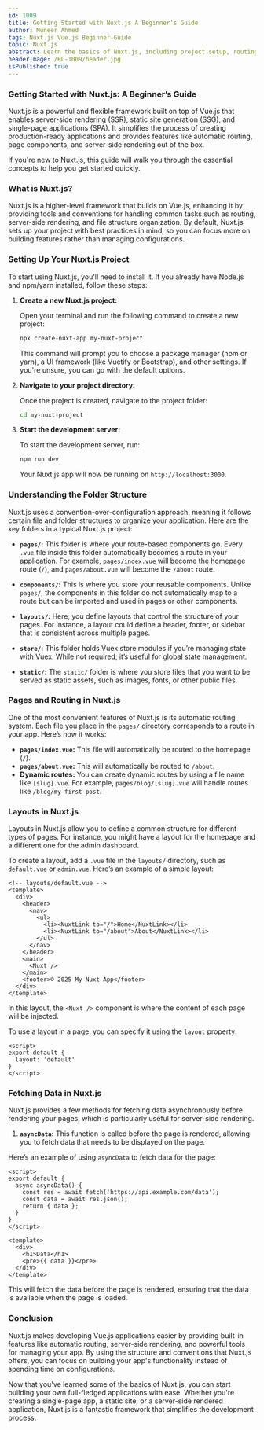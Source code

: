 ```yaml
---
id: 1009
title: Getting Started with Nuxt.js A Beginner’s Guide
author: Muneer Ahmed
tags: Nuxt.js Vue.js Beginner-Guide
topic: Nuxt.js
abstract: Learn the basics of Nuxt.js, including project setup, routing, layouts, and data fetching, to kickstart your journey with this powerful Vue.js framework.
headerImage: /BL-1009/header.jpg
isPublished: true
---
```


### **Getting Started with Nuxt.js: A Beginner’s Guide**

Nuxt.js is a powerful and flexible framework built on top of Vue.js that enables server-side rendering (SSR), static site generation (SSG), and single-page applications (SPA). It simplifies the process of creating production-ready applications and provides features like automatic routing, page components, and server-side rendering out of the box.

If you're new to Nuxt.js, this guide will walk you through the essential concepts to help you get started quickly.



### **What is Nuxt.js?**

Nuxt.js is a higher-level framework that builds on Vue.js, enhancing it by providing tools and conventions for handling common tasks such as routing, server-side rendering, and file structure organization. By default, Nuxt.js sets up your project with best practices in mind, so you can focus more on building features rather than managing configurations.



### **Setting Up Your Nuxt.js Project**

To start using Nuxt.js, you'll need to install it. If you already have Node.js and npm/yarn installed, follow these steps:

1. **Create a new Nuxt.js project:**

   Open your terminal and run the following command to create a new project:

   ```bash
   npx create-nuxt-app my-nuxt-project
   ```

   This command will prompt you to choose a package manager (npm or yarn), a UI framework (like Vuetify or Bootstrap), and other settings. If you're unsure, you can go with the default options.

2. **Navigate to your project directory:**

   Once the project is created, navigate to the project folder:

   ```bash
   cd my-nuxt-project
   ```

3. **Start the development server:**

   To start the development server, run:

   ```bash
   npm run dev
   ```

   Your Nuxt.js app will now be running on `http://localhost:3000`.


### **Understanding the Folder Structure**

Nuxt.js uses a convention-over-configuration approach, meaning it follows certain file and folder structures to organize your application. Here are the key folders in a typical Nuxt.js project:

- **`pages/`:** This folder is where your route-based components go. Every `.vue` file inside this folder automatically becomes a route in your application. For example, `pages/index.vue` will become the homepage route (`/`), and `pages/about.vue` will become the `/about` route.
  
- **`components/`:** This is where you store your reusable components. Unlike `pages/`, the components in this folder do not automatically map to a route but can be imported and used in pages or other components.

- **`layouts/`:** Here, you define layouts that control the structure of your pages. For instance, a layout could define a header, footer, or sidebar that is consistent across multiple pages.

- **`store/`:** This folder holds Vuex store modules if you’re managing state with Vuex. While not required, it’s useful for global state management.

- **`static/`:** The `static/` folder is where you store files that you want to be served as static assets, such as images, fonts, or other public files.



### **Pages and Routing in Nuxt.js**

One of the most convenient features of Nuxt.js is its automatic routing system. Each file you place in the `pages/` directory corresponds to a route in your app. Here’s how it works:

- **`pages/index.vue`:** This file will automatically be routed to the homepage (`/`).
- **`pages/about.vue`:** This will automatically be routed to `/about`.
- **Dynamic routes:** You can create dynamic routes by using a file name like `[slug].vue`. For example, `pages/blog/[slug].vue` will handle routes like `/blog/my-first-post`.



### **Layouts in Nuxt.js**

Layouts in Nuxt.js allow you to define a common structure for different types of pages. For instance, you might have a layout for the homepage and a different one for the admin dashboard.

To create a layout, add a `.vue` file in the `layouts/` directory, such as `default.vue` or `admin.vue`. Here’s an example of a simple layout:

```vue
<!-- layouts/default.vue -->
<template>
  <div>
    <header>
      <nav>
        <ul>
          <li><NuxtLink to="/">Home</NuxtLink></li>
          <li><NuxtLink to="/about">About</NuxtLink></li>
        </ul>
      </nav>
    </header>
    <main>
      <Nuxt />
    </main>
    <footer>© 2025 My Nuxt App</footer>
  </div>
</template>
```

In this layout, the `<Nuxt />` component is where the content of each page will be injected.

To use a layout in a page, you can specify it using the `layout` property:

```vue
<script>
export default {
  layout: 'default'
}
</script>
```



### **Fetching Data in Nuxt.js**

Nuxt.js provides a few methods for fetching data asynchronously before rendering your pages, which is particularly useful for server-side rendering.

1. **`asyncData`:** This function is called before the page is rendered, allowing you to fetch data that needs to be displayed on the page.

Here’s an example of using `asyncData` to fetch data for the page:

```vue
<script>
export default {
  async asyncData() {
    const res = await fetch('https://api.example.com/data');
    const data = await res.json();
    return { data };
  }
}
</script>

<template>
  <div>
    <h1>Data</h1>
    <pre>{{ data }}</pre>
  </div>
</template>
```

This will fetch the data before the page is rendered, ensuring that the data is available when the page is loaded.



### **Conclusion**

Nuxt.js makes developing Vue.js applications easier by providing built-in features like automatic routing, server-side rendering, and powerful tools for managing your app. By using the structure and conventions that Nuxt.js offers, you can focus on building your app's functionality instead of spending time on configurations.

Now that you've learned some of the basics of Nuxt.js, you can start building your own full-fledged applications with ease. Whether you're creating a single-page app, a static site, or a server-side rendered application, Nuxt.js is a fantastic framework that simplifies the development process.